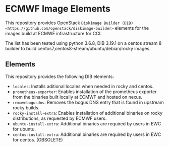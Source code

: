 
# ECMWF Image Elements

This repository provides OpenStack `Diskimage Builder (DIB)  <https://github.com/openstack/diskimage-builder>` elements for the images build at ECMWF infrastructure for CCI.

The list has been tested using python 3.6.8, DIB 3.19.1 on a centos stream 8 builder to build centos7,centos8-stream/ubuntu/debian/rocky images.

## Elements

This repository provides the following DIB elements:

* ``locales``: Installs aditional locales when needed in rocky and centos.
* ``prometheus-exporter``: Enables installation of the prometheus exporter from the binaries built locally at ECMWF and hosted on nexus.
* ``removebogusdns``: Removes the bogus DNS entry that is found in upstream rocky builds.
* ``rocky-install-extra``: Enables installation of additional binaries on rocky distributions, as requested by ECMWF users.
* ``ubuntu-install-extra``: Additional binaries are required by users in EWC for ubuntu.
* ``centos-install-extra``: Additional binaries are required by users in EWC for centos. (OBSOLETE)
